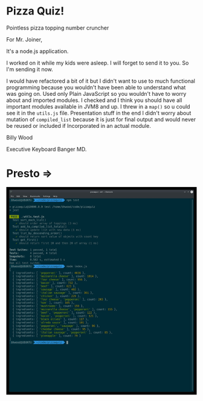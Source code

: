 # Pizza Quiz!
Pointless pizza topping number cruncher

For Mr. Joiner,

It's a node.js application.

I worked on it while my kids were asleep.  I will forget to send it to you.  So I'm sending it now.

I would have refactored a bit of it but I didn't want to use to much functional programming because you wouldn't have been able to understand what was going on.  Used only Plain JavaScript so you wouldn't have to worry about and imported modules.  I checked and I think you should have all important modules available in JVM8 and up.  I threw in a `map()` so u could see it in the `utils.js` file.  Presentation stuff in the end I didn't worry about mutation of `compiled_list` because it is just for final output and would never be reused or included if Incorporated in an actual module.


Billy Wood

Executive Keyboard Banger MD. 

# Presto =>
![Alt text](./Screenshot_20200813_172931.jpg "Screen Capture of run and testing")
